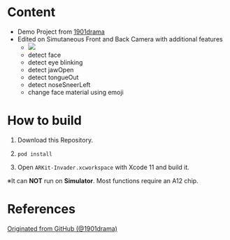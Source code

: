 # Content

- Demo Project from [1901drama](https://github.com/1901drama/ARKit-Invader)
- Edited on Simutaneous Front and Back Camera with additional features
  - ![](README_images/demo.gif)
  - detect face
  - detect eye blinking
  - detect jawOpen
  - detect tongueOut
  - detect noseSneerLeft
  - change face material using emoji

# How to build

1. Download this Repository.

2. `pod install`

3. Open `ARKit-Invader.xcworkspace` with Xcode 11 and build it.

※It can **NOT** run on **Simulator**. Most functions require an A12 chip.


# References

[Originated from GitHub (@1901drama)](https://github.com/1901drama/ARKit-Invader)

